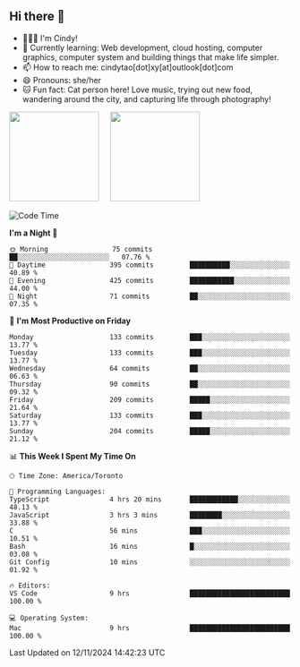 ## Hi there 👋

<!--
**xinyue296/xinyue296** is a ✨ _special_ ✨ repository because its `README.md` (this file) appears on your GitHub profile.

Here are some ideas to get you started:

- 🔭 I’m currently working on ...
- 🌱 I’m currently learning ...
- 👯 I’m looking to collaborate on ...
- 🤔 I’m looking for help with ...
- 💬 Ask me about ...
- 📫 How to reach me: ...
- 😄 Pronouns: ...
- ⚡ Fun fact: ...
-->
- 👩🏻‍💻 I'm Cindy!
- 🌱 Currently learning: Web development, cloud hosting, computer graphics, computer system and building things that make life simpler.
- 📫 How to reach me: cindytao[dot]xy[at]outlook[dot]com
- 😄 Pronouns: she/her
- 🐱 Fun fact: Cat person here! Love music, trying out new food, wandering around the city, and capturing life through photography!

<!--Github Status: start-->
<div align="left">
  <img height="160em" src="https://github-readme-stats-topaz-two-25.vercel.app/api?username=xinyue296&theme=react&show_icons=true&count_private=true&include_orgs=true&hide=contribs,issues" />
    &nbsp;&nbsp;&nbsp;
  <img height="160em" src="https://github-readme-stats-cindy-taos-projects.vercel.app/api/top-langs/?username=xinyue296&theme=react&count_private=true&include_orgs=true&layout=compact" />
</div>
<!-- Github Status: end-->

<!--START_SECTION:waka-->
![Code Time](http://img.shields.io/badge/Code%20Time-174%20hrs%2038%20mins-blue)

**I'm a Night 🦉** 

```text
🌞 Morning                75 commits          ██░░░░░░░░░░░░░░░░░░░░░░░   07.76 % 
🌆 Daytime                395 commits         ██████████░░░░░░░░░░░░░░░   40.89 % 
🌃 Evening                425 commits         ███████████░░░░░░░░░░░░░░   44.00 % 
🌙 Night                  71 commits          ██░░░░░░░░░░░░░░░░░░░░░░░   07.35 % 
```
📅 **I'm Most Productive on Friday** 

```text
Monday                   133 commits         ███░░░░░░░░░░░░░░░░░░░░░░   13.77 % 
Tuesday                  133 commits         ███░░░░░░░░░░░░░░░░░░░░░░   13.77 % 
Wednesday                64 commits          ██░░░░░░░░░░░░░░░░░░░░░░░   06.63 % 
Thursday                 90 commits          ██░░░░░░░░░░░░░░░░░░░░░░░   09.32 % 
Friday                   209 commits         █████░░░░░░░░░░░░░░░░░░░░   21.64 % 
Saturday                 133 commits         ███░░░░░░░░░░░░░░░░░░░░░░   13.77 % 
Sunday                   204 commits         █████░░░░░░░░░░░░░░░░░░░░   21.12 % 
```


📊 **This Week I Spent My Time On** 

```text
🕑︎ Time Zone: America/Toronto

💬 Programming Languages: 
TypeScript               4 hrs 20 mins       ████████████░░░░░░░░░░░░░   48.13 % 
JavaScript               3 hrs 3 mins        ████████░░░░░░░░░░░░░░░░░   33.88 % 
C                        56 mins             ███░░░░░░░░░░░░░░░░░░░░░░   10.51 % 
Bash                     16 mins             █░░░░░░░░░░░░░░░░░░░░░░░░   03.08 % 
Git Config               10 mins             ░░░░░░░░░░░░░░░░░░░░░░░░░   01.92 % 

🔥 Editors: 
VS Code                  9 hrs               █████████████████████████   100.00 % 

💻 Operating System: 
Mac                      9 hrs               █████████████████████████   100.00 % 
```


 Last Updated on 12/11/2024 14:42:23 UTC
<!--END_SECTION:waka-->
